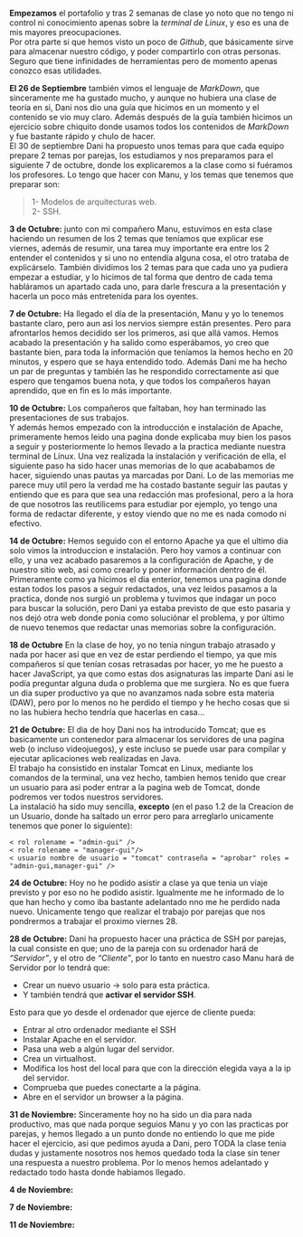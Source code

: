 **Empezamos** el portafolio y tras 2 semanas de clase yo noto que no tengo ni control ni conocimiento apenas sobre la _terminal de Linux_, y eso es una de mis mayores preocupaciones.  
Por otra parte si que hemos visto un poco de _Github_, que básicamente sirve para almacenar nuestro código, y poder compartirlo con otras personas. Seguro que tiene infinidades de herramientas pero de momento apenas conozco esas utilidades.

**El 26 de Septiembre** también vimos el lenguaje de _MarkDown_, que sinceramente me ha gustado mucho, y aunque no hubiera una clase de teoría en si, Dani nos dio una guía que hicimos en un momento y el contenido se vio muy claro. Además después de la guía también hicimos un ejercicio sobre chiquito donde usamos todos los contenidos de _MarkDown_ y fue bastante rápido y chulo de hacer.  
El 30 de septiembre Dani ha propuesto unos temas para que cada equipo prepare 2 temas por parejas, los estudiamos y nos preparamos para el siguiente 7 de octubre, donde los explicaremos a la clase como si fuéramos los profesores. Lo tengo que hacer con Manu, y los temas que tenemos que preparar son:
>1- Modelos de arquitecturas web.  
 2- SSH.

**3 de Octubre:** junto con mi compañero Manu, estuvimos en esta clase haciendo un resumen de los 2 temas que teníamos que explicar ese viernes, además de resumir, una tarea muy importante era entre los 2 entender el contenidos y si uno no entendía alguna cosa, el otro trataba de explicárselo.
También dividimos los 2 temas para que cada uno ya pudiera empezar a estudiar, y lo hicimos de tal forma que dentro de cada tema habláramos un apartado cada uno, para darle frescura a la presentación y hacerla un poco más entretenida para los oyentes.

**7 de Octubre:** Ha llegado el día de la presentación, Manu y yo lo tenemos bastante claro, pero aun asi los nervios siempre están presentes. Pero para afrontarlos hemos decidido ser los primeros, asi que allá vamos.
Hemos acabado la presentación y ha salido como esperábamos, yo creo que bastante bien, para toda la información que teníamos la hemos hecho en 20 minutos, y espero que se haya entendido todo. Además Dani me ha hecho un par de preguntas y también  las he respondido correctamente asi que espero que tengamos buena nota, y que todos los compañeros hayan aprendido, que en fin es lo más importante.

**10 de Octubre:** Los compañeros que faltaban, hoy han terminado las presentaciones de sus trabajos.  
Y además hemos empezado con la introducción e instalación de Apache, primeramente hemos leido una pagina donde explicaba muy bien los pasos a seguir y posteriormente lo hemos llevado a la practica mediante nuestra terminal de Línux. Una vez realizada la instalación y verificación de ella, el siguiente paso ha sido hacer unas memorias de lo que acababamos de hacer, siguiendo unas pautas ya marcadas por Dani. Lo de las memorias me parece muy util pero la verdad me ha costado bastante seguir las pautas y entiendo que es para que sea una redacción mas profesional, pero a la hora de que nosotros las reutilicems para estudiar por ejemplo, yo tengo una forma de redactar diferente, y estoy viendo que no me es nada comodo ni efectivo.

**14 de Octubre:** Hemos seguido con el entorno Apache ya que el ultimo dia solo vimos la introduccion e instalación. 
Pero hoy vamos a continuar con ello, y una vez acabado pasaremos a la configuración de Apache, y de nuestro sitio web, asi como crearlo y poner información dentro de él.  
Primeramente como ya hicimos el dia enterior, tenemos una pagina donde estan todos los pasos a seguir redactados, una vez leidos pasamos a la practica, donde nos surgió un problema y tuvimos que indagar un poco para buscar la solución, pero Dani ya estaba previsto de que esto pasaria y nos dejó otra web donde ponia como soluciónar el problema, y por último de nuevo tenemos que redactar unas memorias sobre la configuración.

**18 de Octubre** 
En la clase de hoy, yo no tenia ningun trabajo atrasado y nada por hacer así que en vez de estar perdiendo el tiempo, ya que mis compañeros sí que tenían cosas retrasadas por hacer, yo me he puesto a hacer JavaScript, ya que como estas dos asignaturas las imparte Dani asi le podía preguntar alguna duda o problema que me surgiera.
No es que fuera un dia super productivo ya que no avanzamos nada sobre esta materia (DAW), pero por lo menos no he perdido el tiempo y he hecho cosas que si no las hubiera hecho tendría que hacerlas en casa...

**21 de Octubre:** El dia de hoy Dani nos ha introducido Tomcat; que es basicamente un contenedor para almacenar los servidores de una pagina web (o incluso videojuegos), y este incluso se puede usar para compilar y ejecutar aplicaciones web realizadas en Java.  
El trabajo ha consistido en instalar Tomcat en Linux, mediante los comandos de la terminal, una vez hecho, tambien hemos tenido que crear un usuario para asi poder entrar a la pagina web de Tomcat, donde podremos ver todos nuestros servidores.  
La instalació ha sido muy sencilla, **excepto** (en el paso 1.2 de la Creacion de un Usuario, donde ha saltado un error pero para arreglarlo unicamente tenemos que poner lo siguiente):  
```
< rol rolename = "admin-gui" />  
< role rolename = "manager-gui"/>  
< usuario nombre de usuario = "tomcat" contraseña = "aprobar" roles = "admin-gui,manager-gui" />
```

**24 de Octubre:** 
Hoy no he podido asistir a clase ya que tenia un viaje previsto y por eso no he podido asistir. Igualmente me he informado de lo que han hecho y como iba bastante adelantado nno me he perdido nada nuevo. Unicamente tengo que realizar el trabajo por parejas que nos pondrermos a trabajar el proximo viernes 28.

**28 de Octubre:** 
Dani ha propuesto hacer una práctica de SSH por parejas, la cual consiste en que; uno de la pareja con su ordenador hará de _“Servidor”_, y el otro de _“Cliente”_, por lo tanto en nuestro caso Manu hará de Servidor por lo tendrá que:
- Crear un nuevo usuario -> solo para esta práctica.
- Y también tendrá que **activar el servidor SSH**.

 Esto para que yo desde el ordenador que ejerce de cliente pueda: 
- Entrar al otro ordenador mediante el SSH
- Instalar Apache en el servidor.
- Pasa una web a algún lugar del servidor.
- Crea un virtualhost.
- Modifica los host del local para que con la dirección elegida vaya a la ip del servidor.
- Comprueba que puedes conectarte a la página.
- Abre en el servidor un browser a la página.

**31 de Noviembre:** 
Sinceramente hoy no ha sido un dia para nada productivo, mas que nada porque seguios Manu y yo con las practicas por parejas, y hemos llegado a un punto donde no entiendo lo que me pide hacer el ejercicio, asi que pedimos ayuda a Dani, pero TODA la clase tenia dudas y justamente nosotros nos hemos quedado toda la clase sin tener una respuesta a nuestro problema.
Por lo menos hemos adelantado y redactado todo hasta donde habiamos llegado.

**4 de Noviembre:** 

**7 de Noviembre:** 

**11 de Noviembre:** 
